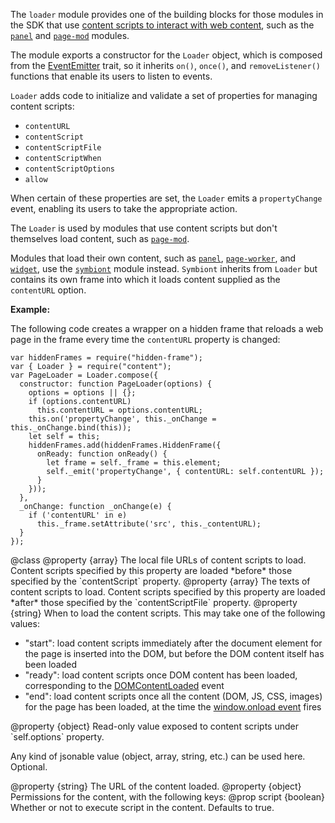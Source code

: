 <!-- This Source Code Form is subject to the terms of the Mozilla Public
   - License, v. 2.0. If a copy of the MPL was not distributed with this
   - file, You can obtain one at http://mozilla.org/MPL/2.0/. -->

<!-- contributed by Irakli Gozalishvili [gozala@mozilla.com] -->

The `loader` module provides one of the building blocks for those modules
in the SDK that use
[content scripts to interact with web content](dev-guide/guides/content-scripts/index.html),
such as the [`panel`](modules/sdk/panel.html) and [`page-mod`](modules/sdk/page-mod.html)
modules.

The module exports a constructor for the `Loader` object, which is composed
from the [EventEmitter](modules/sdk/deprecated/events.html) trait, so it
inherits `on()`, `once()`, and `removeListener()` functions that
enable its users to listen to events.

`Loader` adds code to initialize and validate a set of properties for
managing content scripts:

* `contentURL`
* `contentScript`
* `contentScriptFile`
* `contentScriptWhen`
* `contentScriptOptions`
* `allow`

When certain of these properties are set, the `Loader` emits a
`propertyChange` event, enabling its users to take the appropriate action.

The `Loader` is used by modules that use content scripts but don't
themselves load content, such as [`page-mod`](modules/sdk/page-mod.html).

Modules that load their own content, such as
[`panel`](modules/sdk/panel.html), [`page-worker`](modules/sdk/page-worker.html), and
[`widget`](modules/sdk/widget.html), use the
[`symbiont`](modules/sdk/content/symbiont.html) module instead.
`Symbiont` inherits from `Loader` but contains its own frame into which
it loads content supplied as the `contentURL` option.

**Example:**

The following code creates a wrapper on a hidden frame that reloads a web page
in the frame every time the `contentURL` property is changed:

    var hiddenFrames = require("hidden-frame");
    var { Loader } = require("content");
    var PageLoader = Loader.compose({
      constructor: function PageLoader(options) {
        options = options || {};
        if (options.contentURL)
          this.contentURL = options.contentURL;
        this.on('propertyChange', this._onChange = this._onChange.bind(this));
        let self = this;
        hiddenFrames.add(hiddenFrames.HiddenFrame({
          onReady: function onReady() {
            let frame = self._frame = this.element;
            self._emit('propertyChange', { contentURL: self.contentURL });
          }
        }));
      },
      _onChange: function _onChange(e) {
        if ('contentURL' in e)
          this._frame.setAttribute('src', this._contentURL);
      }
    });

<api name="Loader">
@class
<api name="contentScriptFile">
@property {array}
The local file URLs of content scripts to load.  Content scripts specified by
this property are loaded *before* those specified by the `contentScript`
property.
</api>

<api name="contentScript">
@property {array}
The texts of content scripts to load.  Content scripts specified by this
property are loaded *after* those specified by the `contentScriptFile` property.
</api>

<api name="contentScriptWhen">
@property {string}
When to load the content scripts. This may take one of the following
values:

* "start": load content scripts immediately after the document
element for the page is inserted into the DOM, but before the DOM content
itself has been loaded
* "ready": load content scripts once DOM content has been loaded,
corresponding to the
[DOMContentLoaded](https://developer.mozilla.org/en/Gecko-Specific_DOM_Events)
event
* "end": load content scripts once all the content (DOM, JS, CSS,
images) for the page has been loaded, at the time the
[window.onload event](https://developer.mozilla.org/en/DOM/window.onload)
fires

</api>

<api name="contentScriptOptions">
@property {object}
Read-only value exposed to content scripts under `self.options` property.

Any kind of jsonable value (object, array, string, etc.) can be used here.
Optional.
</api>

<api name="contentURL">
@property {string}
The URL of the content loaded.
</api>

<api name="allow">
@property {object}
Permissions for the content, with the following keys:
@prop script {boolean}
  Whether or not to execute script in the content.  Defaults to true.
</api>
</api>

